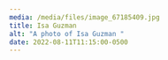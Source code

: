 ```yaml
---
media: /media/files/image_67185409.jpg
title: Isa Guzman
alt: "A photo of Isa Guzman "
date: 2022-08-11T11:15:00-0500
---
```

